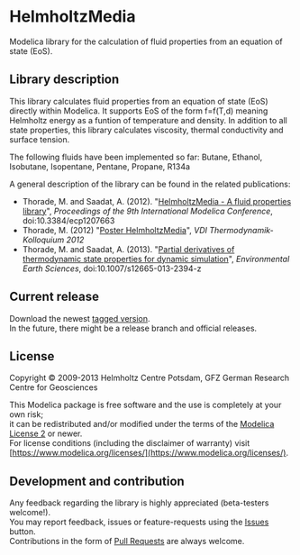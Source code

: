 # HelmholtzMedia
Modelica library for the calculation of fluid properties from an equation of state (EoS).

## Library description
This library calculates fluid properties from an equation of state (EoS) directly within Modelica. 
It supports EoS of the form f=f(T,d) meaning Helmholtz energy as a funtion of temperature and density.
In addition to all state properties, this library calculates viscosity, thermal conductivity and surface tension.  

The following fluids have been implemented so far:
Butane, Ethanol, Isobutane, Isopentane, Pentane, Propane, R134a

A general description of the library can be found in the related publications:
* Thorade, M. and Saadat, A. (2012). "[HelmholtzMedia - A fluid properties library][1]", 
_Proceedings of the 9th International Modelica Conference_, 
doi:10.3384/ecp1207663
* Thorade, M. (2012) "[Poster HelmholtzMedia][2]", 
_VDI Thermodynamik-Kolloquium 2012_  
* Thorade, M. and Saadat, A. (2013). "[Partial derivatives of thermodynamic state properties for dynamic simulation][3]", 
_Environmental Earth Sciences_, 
doi:10.1007/s12665-013-2394-z

## Current release
Download the newest [tagged version](https://github.com/thorade/HelmholtzMedia/tags).  
In the future, there might be a release branch and official releases.

## License
Copyright &copy; 2009-2013 Helmholtz Centre Potsdam, GFZ German Research Centre for Geosciences

This Modelica package is free software and the use is completely at your own risk;  
it can be redistributed and/or modified under the terms of the [Modelica License 2](https://www.modelica.org/licenses/ModelicaLicense2) or newer.  
For license conditions (including the disclaimer of warranty) visit [https://www.modelica.org/licenses/](https://www.modelica.org/licenses/).

## Development and contribution
Any feedback regarding the library is highly appreciated (beta-testers welcome!).  
You may report feedback, issues or feature-requests using the [Issues](../../issues) button.  
Contributions in the form of [Pull Requests](../../pulls) are always welcome.


[1]: http://goo.gl/Ynuky "Conference Paper: HelmholtzMedia implementation"
[2]: http://goo.gl/HeUzM "Conference Poster: HelmholtzMedia implementation"
[3]: http://goo.gl/HsDXN "ISI Journal Paper: Partial derivatives"
